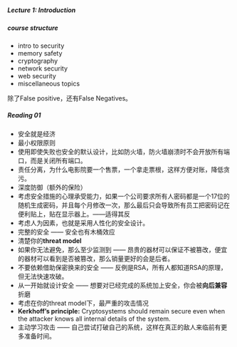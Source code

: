 ##### Lecture 1: Introduction

#####  course structure

- intro to security
- memory safety
- cryptography
- network security 
- web security
- miscellaneous topics 

除了False positive，还有False Negatives。

##### Reading 01

- 安全就是经济
- 最小权限原则
- 使用即使失败也安全的默认设计，比如防火墙，防火墙崩溃时不会开放所有端口，而是关闭所有端口。
- 责任分离，为什么电影院要一个售票，一个拿走票根，这样方便对账，降低贪污。
- 深度防御（额外的保险）
- 考虑安全措施的心理承受能力，如果一个公司要求所有人密码都是一个17位的随机生成密码，并且每个月修改一次，那么最后只会导致所有员工把密码记在便利贴上，贴在显示器上。——适得其反
- 考虑人为因素，也就是采用人性化的安全设计。
- 完整的安全 —— 安全也有木桶效应
- 清楚你的**threat model**
- 如果你无法避免，那么至少监测到 —— 昂贵的器材可以保证不被篡改，便宜的器材可以看到是否被篡改，那么销量更好的会是后者。
- 不要依赖借助保密换来的安全 —— 反例是RSA，所有人都知道RSA的原理，但无法快速攻破。
- 从一开始就设计安全 —— 想要对已经完成的系统加上安全，你会被**向后兼容**折磨
- 考虑在你的threat model下，最严重的攻击情况
- **Kerkhoff’s principle:** Cryptosystems should remain secure even when the attacker knows all internal details of the system.
- 主动学习攻击 —— 自己尝试打破自己的系统，这样在真正的敌人来临前有更多准备时间。